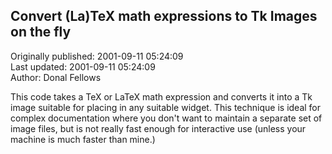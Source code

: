 ## Convert (La)TeX math expressions to Tk Images on the fly  
Originally published: 2001-09-11 05:24:09  
Last updated: 2001-09-11 05:24:09  
Author: Donal Fellows  
  
This code takes a TeX or LaTeX math expression and converts it into a Tk image suitable for placing in any suitable widget.
This technique is ideal for complex documentation where you don't want to maintain a separate set of image files, but is not really fast enough for interactive use (unless your machine is much faster than mine.)